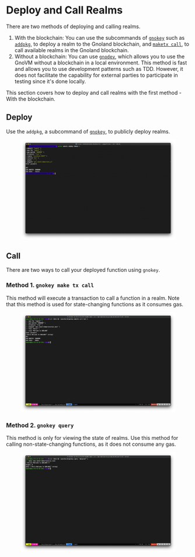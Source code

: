 # Deploy and Call Realms

There are two methods of deploying and calling realms.&#x20;

1. With the blockchain: You can use the subcommands of [`gnokey`](../cli/gnokey.md) such as [`addpkg`](../cli/gnokey.md#subcommands), to deploy a realm to the Gnoland blockchain, and [`maketx call`](../cli/gnokey.md#call), to call available realms in the Gnoland blockchain.
2. Without a blockchain: You can use [`gnodev`](../cli/gnodev.md), which allows you to use the GnoVM without a blockchain in a local environment. This method is fast and allows you to use development patterns such as TDD. However, it does not facilitate the capability for external parties to participate in testing since it's done locally.

This section covers how to deploy and call realms with the first method - With the blockchain.

## Deploy

Use the `addpkg`, a subcommand of [`gnokey`](../cli/gnodev.md), to publicly deploy realms.

<figure><img src="../../.gitbook/assets/img05.png" alt=""><figcaption></figcaption></figure>

## Call

There are two ways to call your deployed function using `gnokey`.

### Method 1. `gnokey make tx call`

This method will execute a transaction to call a function in a realm. Note that this method is used for state-changing functions as it consumes gas.

<figure><img src="../../.gitbook/assets/16_gnokey_maketx_call.png" alt=""><figcaption></figcaption></figure>

### Method 2. `gnokey query`

This method is only for viewing the state of realms. Use this method for calling non-state-changing functions, as it does not consume any gas.

<figure><img src="../../.gitbook/assets/17_gnokey_query.png" alt=""><figcaption></figcaption></figure>
